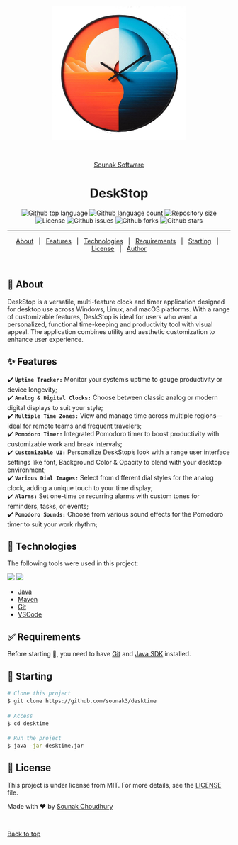<div align="center" id="top"> 
  <img src="./src/main/resources/images/DeskStop-icon.png" alt="DeskStop" width=300 height=300 />

  &#xa0;

<a href="http://www.sounaks.com">Sounak Software</a>
</div>

<h1 align="center">DeskStop</h1>

<p align="center">
  <img alt="Github top language" src="https://img.shields.io/github/languages/top/sounak3/desktime">

  <img alt="Github language count" src="https://img.shields.io/github/languages/count/sounak3/desktime">

  <img alt="Repository size" src="https://img.shields.io/github/repo-size/sounak3/desktime">

  <img alt="License" src="https://img.shields.io/github/license/sounak3/desktime">

  <img alt="Github issues" src="https://img.shields.io/github/issues/sounak3/desktime" />

  <img alt="Github forks" src="https://img.shields.io/github/forks/sounak3/desktime" />

  <img alt="Github stars" src="https://img.shields.io/github/stars/sounak3/desktime" />
</p>

<hr>

<p align="center">
  <a href="#dart-about">About</a> &#xa0; | &#xa0; 
  <a href="#sparkles-features">Features</a> &#xa0; | &#xa0;
  <a href="#rocket-technologies">Technologies</a> &#xa0; | &#xa0;
  <a href="#white_check_mark-requirements">Requirements</a> &#xa0; | &#xa0;
  <a href="#checkered_flag-starting">Starting</a> &#xa0; | &#xa0;
  <a href="#memo-license">License</a> &#xa0; | &#xa0;
  <a href="https://github.com/sounak3" target="_blank">Author</a>
</p>

<br>

## :dart: About ##

DeskStop is a versatile, multi-feature clock and timer application designed for desktop use across Windows, Linux, and macOS platforms. With a range of customizable features, DeskStop is ideal for users who want a personalized, functional time-keeping and productivity tool with visual appeal. The application combines utility and aesthetic customization to enhance user experience.

## :sparkles: Features ##

:heavy_check_mark: **`Uptime Tracker:`** Monitor your system’s uptime to gauge productivity or device longevity;\
:heavy_check_mark: **`Analog & Digital Clocks:`** Choose between classic analog or modern digital displays to suit your style;\
:heavy_check_mark: **`Multiple Time Zones:`** View and manage time across multiple regions—ideal for remote teams and frequent travelers;\
:heavy_check_mark: **`Pomodoro Timer:`** Integrated Pomodoro timer to boost productivity with customizable work and break intervals;\
:heavy_check_mark: **`Customizable UI:`** Personalize DeskStop’s look with a range user interface settings like font, Background Color & Opacity to blend with your desktop environment;\
:heavy_check_mark: **`Various Dial Images:`** Select from different dial styles for the analog clock, adding a unique touch to your time display;\
:heavy_check_mark: **`Alarms:`** Set one-time or recurring alarms with custom tones for reminders, tasks, or events;\
:heavy_check_mark: **`Pomodoro Sounds:`** Choose from various sound effects for the Pomodoro timer to suit your work rhythm;

## :rocket: Technologies ##

The following tools were used in this project:

<img src="https://img.shields.io/badge/GIT-black?style=for-the-badge&logo=GIT&logoColor=F05032"/>
<img src="https://img.shields.io/badge/JAVA-black?style=for-the-badge&logo=openjdk&logoColor=F37626"/>

- [Java](https://openjdk.org/)
- [Maven](https://maven.apache.org/index.html)
- [Git](https://git-scm.com/)
- [VSCode](https://code.visualstudio.com/)

## :white_check_mark: Requirements ##

Before starting :checkered_flag:, you need to have [Git](https://git-scm.com) and [Java SDK](https://openjdk.org/install/) installed.

## :checkered_flag: Starting ##

```bash
# Clone this project
$ git clone https://github.com/sounak3/desktime

# Access
$ cd desktime

# Run the project
$ java -jar desktime.jar

```

## :memo: License ##

This project is under license from MIT. For more details, see the [LICENSE](LICENSE.md) file.


Made with :heart: by <a href="https://github.com/sounak3" target="_blank">Sounak Choudhury</a>

&#xa0;

<a href="#top">Back to top</a>
